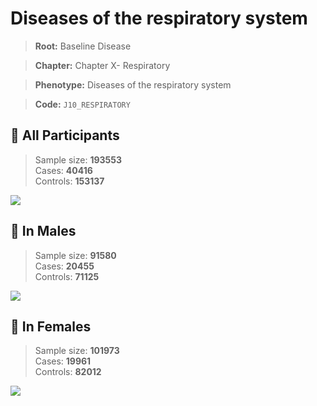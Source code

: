 # Diseases of the respiratory system

> **Root:** Baseline Disease  

> **Chapter:** Chapter X- Respiratory  

> **Phenotype:** Diseases of the respiratory system  

> **Code:** `J10_RESPIRATORY`

## 🧪 All Participants  
> Sample size: **193553**  
> Cases: **40416**  
> Controls: **153137**
<img src="/Disease/Figures/ALL/Incidence/J10_RESPIRATORY.png"/>
<CsvTable src="/Disease_Data/ALL/Incidence/COX_J10_RESPIRATORY.csv" label="🔍 View full results" />

## 👨 In Males  
> Sample size: **91580**  
> Cases: **20455**  
> Controls: **71125**
<img src="/Disease/Figures/Male/Incidence/J10_RESPIRATORY.png"/>
<CsvTable src="/Disease_Data/Male/Incidence/COX_J10_RESPIRATORY.csv" label="🔍 View full results" />

## 👩 In Females  
> Sample size: **101973**  
> Cases: **19961**  
> Controls: **82012**
<img src="/Disease/Figures/Female/Incidence/J10_RESPIRATORY.png"/>
<CsvTable src="/Disease_Data/Female/Incidence/COX_J10_RESPIRATORY.csv" label="🔍 View full results" />
